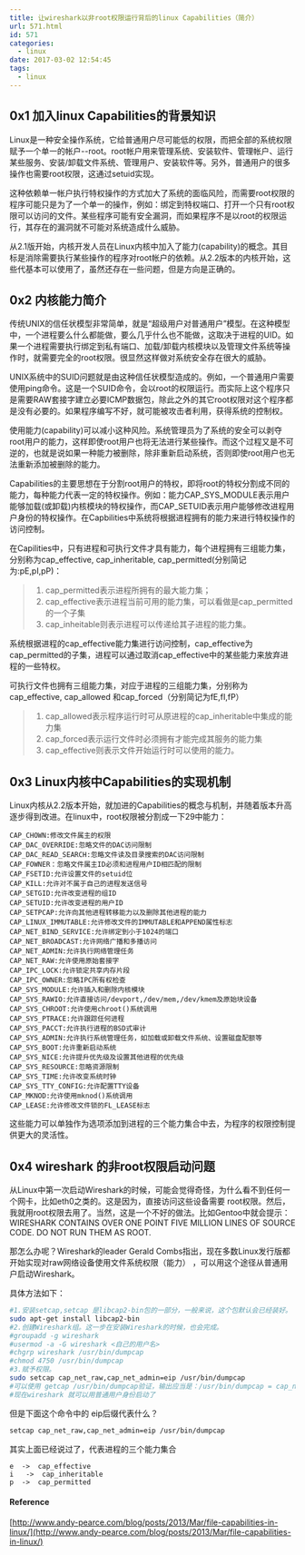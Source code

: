 ```yaml
---
title: 让wireshark以非root权限运行背后的linux Capabilities（简介）
url: 571.html
id: 571
categories:
  - linux
date: 2017-03-02 12:54:45
tags:
  - linux
---
```


<!--more-->

## 0x1 加入linux Capabilities的背景知识  
Linux是一种安全操作系统，它给普通用户尽可能低的权限，而把全部的系统权限赋予一个单一的帐户--root。root帐户用来管理系统、安装软件、管理帐户、运行某些服务、安装/卸载文件系统、管理用户、安装软件等。另外，普通用户的很多操作也需要root权限，这通过setuid实现。

这种依赖单一帐户执行特权操作的方式加大了系统的面临风险，而需要root权限的程序可能只是为了一个单一的操作，例如：绑定到特权端口、打开一个只有root权限可以访问的文件。某些程序可能有安全漏洞，而如果程序不是以root的权限运行，其存在的漏洞就不可能对系统造成什么威胁。

从2.1版开始，内核开发人员在Linux内核中加入了能力(capability)的概念。其目标是消除需要执行某些操作的程序对root帐户的依赖。从2.2版本的内核开始，这些代基本可以使用了，虽然还存在一些问题，但是方向是正确的。

## 0x2 内核能力简介

传统UNIX的信任状模型非常简单，就是“超级用户对普通用户”模型。在这种模型中，一个进程要么什么都能做，要么几乎什么也不能做，这取决于进程的UID。如果一个进程需要执行绑定到私有端口、加载/卸载内核模块以及管理文件系统等操作时，就需要完全的root权限。很显然这样做对系统安全存在很大的威胁。

UNIX系统中的SUID问题就是由这种信任状模型造成的。例如，一个普通用户需要使用ping命令。这是一个SUID命令，会以root的权限运行。而实际上这个程序只是需要RAW套接字建立必要ICMP数据包，除此之外的其它root权限对这个程序都是没有必要的。如果程序编写不好，就可能被攻击者利用，获得系统的控制权。

使用能力(capability)可以减小这种风险。系统管理员为了系统的安全可以剥夺root用户的能力，这样即使root用户也将无法进行某些操作。而这个过程又是不可逆的，也就是说如果一种能力被删除，除非重新启动系统，否则即使root用户也无法重新添加被删除的能力。

Capabilities的主要思想在于分割root用户的特权，即将root的特权分割成不同的能力，每种能力代表一定的特权操作。例如：能力CAP_SYS_MODULE表示用户能够加载(或卸载)内核模块的特权操作，而CAP_SETUID表示用户能够修改进程用户身份的特权操作。在Capbilities中系统将根据进程拥有的能力来进行特权操作的访问控制。

在Capilities中，只有进程和可执行文件才具有能力，每个进程拥有三组能力集，分别称为cap_effective, cap_inheritable, cap_permitted(分别简记为:pE,pI,pP)：
> 1. cap_permitted表示进程所拥有的最大能力集；
> 2. cap_effective表示进程当前可用的能力集，可以看做是cap_permitted的一个子集
> 3. cap_inheitable则表示进程可以传递给其子进程的能力集。

系统根据进程的cap_effective能力集进行访问控制，cap_effective为cap_permitted的子集，进程可以通过取消cap_effective中的某些能力来放弃进程的一些特权。

可执行文件也拥有三组能力集，对应于进程的三组能力集，分别称为cap_effective, cap_allowed 和cap_forced（分别简记为fE,fI,fP）

> 1. cap_allowed表示程序运行时可从原进程的cap_inheritable中集成的能力集
> 2. cap_forced表示运行文件时必须拥有才能完成其服务的能力集
> 3. cap_effective则表示文件开始运行时可以使用的能力。

## 0x3 Linux内核中Capabilities的实现机制
Linux内核从2.2版本开始，就加进的Capabilities的概念与机制，并随着版本升高逐步得到改进。在linux中，root权限被分割成一下29中能力：
```
CAP_CHOWN:修改文件属主的权限
CAP_DAC_OVERRIDE:忽略文件的DAC访问限制
CAP_DAC_READ_SEARCH:忽略文件读及目录搜索的DAC访问限制
CAP_FOWNER：忽略文件属主ID必须和进程用户ID相匹配的限制
CAP_FSETID:允许设置文件的setuid位
CAP_KILL:允许对不属于自己的进程发送信号
CAP_SETGID:允许改变进程的组ID
CAP_SETUID:允许改变进程的用户ID
CAP_SETPCAP:允许向其他进程转移能力以及删除其他进程的能力
CAP_LINUX_IMMUTABLE:允许修改文件的IMMUTABLE和APPEND属性标志
CAP_NET_BIND_SERVICE:允许绑定到小于1024的端口
CAP_NET_BROADCAST:允许网络广播和多播访问
CAP_NET_ADMIN:允许执行网络管理任务
CAP_NET_RAW:允许使用原始套接字
CAP_IPC_LOCK:允许锁定共享内存片段
CAP_IPC_OWNER:忽略IPC所有权检查
CAP_SYS_MODULE:允许插入和删除内核模块
CAP_SYS_RAWIO:允许直接访问/devport,/dev/mem,/dev/kmem及原始块设备
CAP_SYS_CHROOT:允许使用chroot()系统调用
CAP_SYS_PTRACE:允许跟踪任何进程
CAP_SYS_PACCT:允许执行进程的BSD式审计
CAP_SYS_ADMIN:允许执行系统管理任务，如加载或卸载文件系统、设置磁盘配额等
CAP_SYS_BOOT:允许重新启动系统
CAP_SYS_NICE:允许提升优先级及设置其他进程的优先级
CAP_SYS_RESOURCE:忽略资源限制
CAP_SYS_TIME:允许改变系统时钟
CAP_SYS_TTY_CONFIG:允许配置TTY设备
CAP_MKNOD:允许使用mknod()系统调用
CAP_LEASE:允许修改文件锁的FL_LEASE标志
```
这些能力可以单独作为选项添加到进程的三个能力集合中去，为程序的权限控制提供更大的灵活性。

## 0x4 wireshark 的非root权限启动问题 
从Linux中第一次启动Wireshark的时候，可能会觉得奇怪，为什么看不到任何一个网卡，比如eth0之类的。这是因为，直接访问这些设备需要 root权限。然后，我就用root权限去用了。当然，这是一个不好的做法。比如Gentoo中就会提示：WIRESHARK CONTAINS OVER ONE POINT FIVE MILLION LINES OF SOURCE CODE. DO NOT RUN THEM AS ROOT.

那怎么办呢？Wireshark的leader Gerald Combs指出，现在多数Linux发行版都开始实现对raw网络设备使用文件系统权限（能力） ，可以用这个途径从普通用户启动Wireshark。
 
具体方法如下：
```bash
#1.安装setcap,setcap 是libcap2-bin包的一部分，一般来说，这个包默认会已经装好。
sudo apt-get install libcap2-bin
#2.创建Wireshark组。这一步在安装Wireshark的时候，也会完成。
#groupadd -g wireshark
#usermod -a -G wireshark <自己的用户名>
#chgrp wireshark /usr/bin/dumpcap
#chmod 4750 /usr/bin/dumpcap
#3.赋予权限。
sudo setcap cap_net_raw,cap_net_admin=eip /usr/bin/dumpcap
#可以使用 getcap /usr/bin/dumpcap验证，输出应当是：/usr/bin/dumpcap = cap_net_admin,cap_net_raw+eip
#现在wireshark 就可以用普通用户身份启动了

```

但是下面这个命令中的 eip后缀代表什么？ 

```bash
setcap cap_net_raw,cap_net_admin=eip /usr/bin/dumpcap
```
其实上面已经说过了，代表进程的三个能力集合

```
e  ->  cap_effective
i   ->  cap_inheritable  
p  ->  cap_permitted
```



#### Reference
[http://www.andy-pearce.com/blog/posts/2013/Mar/file-capabilities-in-linux/](http://www.andy-pearce.com/blog/posts/2013/Mar/file-capabilities-in-linux/)
